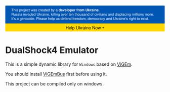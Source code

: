 [![Stand With Ukraine](https://raw.githubusercontent.com/vshymanskyy/StandWithUkraine/main/banner-direct-single.svg)](https://stand-with-ukraine.pp.ua)

# DualShock4 Emulator

This is a simple dynamic library for `Windows` based on [ViGEm](https://github.com/ViGEm).

You should install [ViGEmBus](https://github.com/ViGEm/ViGEmBus/releases) first before using it.

This project can be compiled only on windows.
